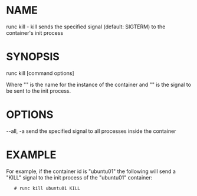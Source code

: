 # NAME
   runc kill - kill sends the specified signal (default: SIGTERM) to the container's init process

# SYNOPSIS
   runc kill [command options] <container-id> <signal>

Where "<container-id>" is the name for the instance of the container and
"<signal>" is the signal to be sent to the init process.

# OPTIONS
   --all, -a  send the specified signal to all processes inside the container

# EXAMPLE

For example, if the container id is "ubuntu01" the following will send a "KILL"
signal to the init process of the "ubuntu01" container:

       # runc kill ubuntu01 KILL
